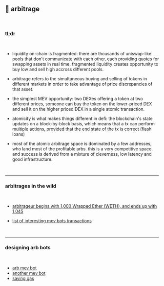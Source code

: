 ## 🥯 arbitrage

<br>

### tl;dr

<br>


* liquidity on-chain is fragmented: there are thousands of uniswap-like pools that don't communicate with each other, each providing quotes for swapping assets in real time. fragmented liquidity creates opportunity to buy low and sell high accross different pools.

* arbitrage refers to the simultaneous buying and selling of tokens in different markets 
in order to take advantage of price discrepancies of that asset.

* the simplest MEV opportunity: two DEXes offering a token at two different prices, someone can buy the token on the lower-priced DEX and sell it on the higher priced DEX in a single atomic transaction.

* atomicity is what makes things different in defi: the blockchain's state updates on a block-by-block basis, which means that a tx can perform multiple actions, provided that the end state of the tx is correct (flash loans)

* most of the atomic arbitrage space is dominated by a few addresses, who land most of the profitable arbs. this is a very competitive space, and success is derived from a mixture of cleverness, low latency and good infrastructure.

<br>

----

### arbitrages in the wild

<br>

* [arbitrageur begins with 1,000 Wrapped Ether (WETH), and ends up with 1,045](https://etherscan.io/tx/0x5e1657ef0e9be9bc72efefe59a2528d0d730d478cfc9e6cdd09af9f997bb3ef4)



* [list of interesting mev bots transactions](https://github.com/bt3gl-labs/1337_mev_toolkit/blob/main/arbitrage/mev_bots_wild.md)

<br>

----

### designing arb bots

<br>

* [arb mev bot](https://github.com/scapula07/arbitrage-mev-bot)
* [another mev bot](https://github.com/QuantiumX/Arbitrage-MEV-Bot-for-Uniswap)
* [saving gas](https://github.com/bt3gl-labs/1337_blockchain_hacker_toolkit/blob/main/master_solidity/saving_gas.md)

